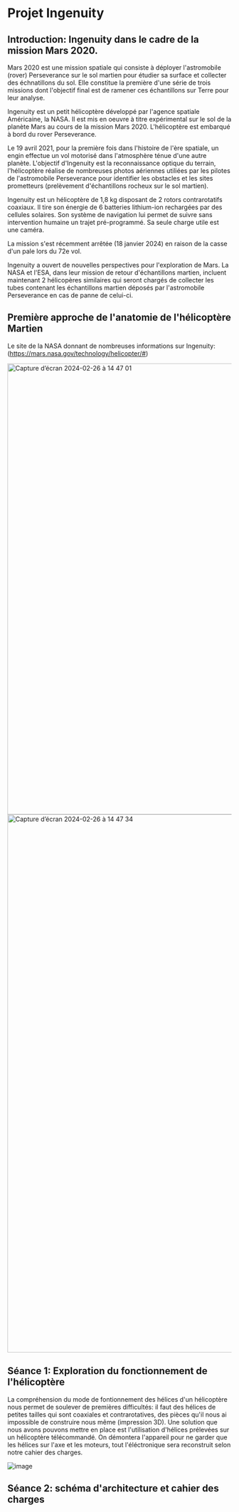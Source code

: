 # Projet Ingenuity 

## Introduction: Ingenuity dans le cadre de la mission Mars 2020. 

Mars 2020 est une mission spatiale qui consiste à déployer l'astromobile (rover) Perseverance sur le sol martien pour étudier sa surface et collecter des échnatillons du sol. Elle constitue la première d'une série de trois missions dont l'objectif final est de ramener ces échantillons sur Terre pour leur analyse. 

Ingenuity est un petit hélicoptère développé par l'agence spatiale Américaine, la NASA. Il est mis en oeuvre à titre expérimental sur le sol de la planète Mars au cours de la mission Mars 2020.
L'hélicoptère est embarqué à bord du rover Perseverance. 

Le 19 avril 2021, pour la première fois dans l'histoire de l'ère spatiale, un engin effectue un vol motorisé dans l'atmosphère ténue d'une autre planète. L'objectif d'Ingenuity est la reconnaissance optique du terrain, l'hélicoptère réalise de nombreuses photos aériennes utiliées par les pilotes de l'astromobile Perseverance pour identifier les obstacles et les sites prometteurs (prelèvement d'échantillons rocheux sur le sol martien). 

Ingenuity est un hélicoptère de 1,8 kg disposant de 2 rotors contrarotatifs coaxiaux. Il tire son énergie de 6 batteries lithium-ion rechargées par des cellules solaires. Son système de navigation lui permet de suivre sans intervention humaine un trajet pré-programmé. Sa seule charge utile est une caméra. 

La mission s'est récemment arrêtée (18 janvier 2024) en raison de la casse d'un pale lors du 72e vol. 

Ingenuity a ouvert de nouvelles perspectives pour l'exploration de Mars. La NASA et l'ESA, dans leur mission de retour d'échantillons martien, incluent maintenant 2 hélicopères similaires qui seront chargés de collecter les tubes contenant les échantillons martien déposés par l'astromobile Perseverance en cas de panne de celui-ci. 


## Première approche de l'anatomie de l'hélicoptère Martien

Le site de la NASA donnant de nombreuses informations sur Ingenuity: (https://mars.nasa.gov/technology/helicopter/#)

<img width="1014" alt="Capture d’écran 2024-02-26 à 14 47 01" src="https://github.com/joel-colaso/2324_Projet1AB_-ingenuity-/assets/161329228/ec56dfa6-b859-430e-8665-364e45866630">

<img width="1210" alt="Capture d’écran 2024-02-26 à 14 47 34" src="https://github.com/joel-colaso/2324_Projet1AB_-ingenuity-/assets/161329228/0fe71f29-cba0-405e-a0ff-b863bfc618c3">

## Séance 1: Exploration du fonctionnement de l'hélicoptère

La compréhension du mode de fontionnement des hélices d'un hélicoptère nous permet de soulever de premières difficultés: il faut des hélices de petites tailles qui sont coaxiales et contrarotatives, des pièces qu'il nous ai impossible de construire nous même (impression 3D). Une solution que nous avons pouvons mettre en place est l'utilisation d'hélices prélevées sur un hélicoptère télécommandé. On démontera l'appareil pour ne garder que les hélices sur l'axe et les moteurs, tout l'éléctronique sera reconstruit selon notre cahier des charges. 

![image](https://github.com/joel-colaso/2324_Projet1AB_-ingenuity-/assets/161329228/59e2118a-dfb3-443d-ade8-e27f2dd18542)

## Séance 2: schéma d'architecture et cahier des charges 

